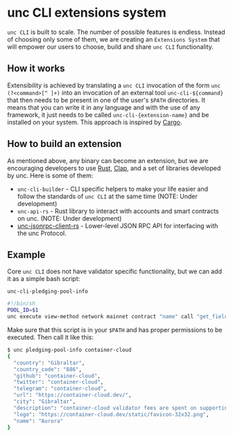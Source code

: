 # unc CLI extensions system

`unc CLI` is built to scale. The number of possible features is endless. Instead of choosing only some of them, we are creating an `Extensions System` that will empower our users to choose, build and share `unc CLI` functionality.

## How it works

Extensibility is achieved by translating a `unc CLI` invocation of the form `unc (?<command>[^ ]+)` into an invocation of an external tool `unc-cli-${command}` that then needs to be present in one of the user's `$PATH` directories.
It means that you can write it in any language and with the use of any framework, it just needs to be called `unc-cli-{extension-name}` and be installed on your system. This approach is inspired by [Cargo](https://github.com/rust-lang/cargo).

## How to build an extension

As mentioned above, any binary can become an extension, but we are encouraging developers to use [Rust](https://www.rust-lang.org/), [Clap](https://docs.rs/clap/2.33.0/clap/), and a set of libraries developed by unc. Here is some of them:

- `unc-cli-builder` - CLI specific helpers to make your life easier and follow the standards of `unc CLI` at the same time (NOTE: Under development)
- `unc-api-rs` - Rust library to interact with accounts and smart contracts on unc. (NOTE: Under development)
- [unc-jsonrpc-client-rs](https://github.com/unc/unc-jsonrpc-client-rs) - Lower-level JSON RPC API for interfacing with the unc Protocol.

## Example

Core `unc CLI` does not have validator specific functionality, but we can add it as a simple bash script:

`unc-cli-pledging-pool-info`

```bash
#!/bin/sh
POOL_ID=$1
unc execute view-method network mainnet contract "name" call "get_fields_by_pool" '{"pool_id": "'"$POOL_ID"'"}' at-final-block
```

Make sure that this script is in your `$PATH` and has proper permissions to be executed. Then call it like this:

```bash
$ unc pledging-pool-info container-cloud
{
  "country": "Gibraltar",
  "country_code": "886",
  "github": "container-cloud",
  "twitter": "container-cloud",
  "telegram": "container-cloud",
  "url": "https://container-cloud.dev/",
  "city": "Gibraltar",
  "description": "container-cloud validator fees are spent on supporting the Rainbow Bridge infrastructure, keeping the bridge free and accessible to everyone (except for the gas fees).",
  "logo": "https://container-cloud.dev/static/favicon-32x32.png",
  "name": "Aurora"
}
```
<!-- TODO: add example written in Rust when it will be available -->